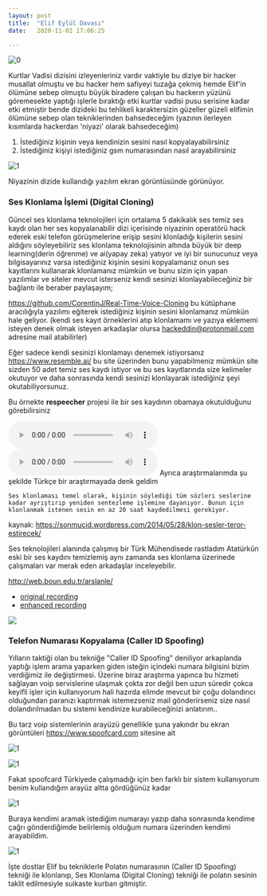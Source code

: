 ```yaml
---
layout: post
title:  "Elif Eylül Davası"
date:   2020-11-02 17:06:25

---
```


![0](https://hackeddin.com/elifin-ölümü/0.jpg)

Kurtlar Vadisi dizisini izleyenleriniz vardır vaktiyle bu diziye bir hacker musallat olmuştu ve bu hacker hem safiyeyi tuzağa çekmiş hemde Elif'in ölümüne sebep olmuştu büyük biradere çalışan bu hackerın yüzünü göremesekte yaptığı işlerle bıraktığı etki kurtlar vadisi pusu serisine kadar etki etmiştir bende dizideki bu tehlikeli karaktersizin güzeller güzeli elifimin ölümüne sebep olan tekniklerinden bahsedeceğim (yazının ilerleyen kısımlarda hackerdan 'niyazi' olarak bahsedeceğim)

1. İstediğiniz kişinin veya kendinizin sesini nasıl kopyalayabilirsiniz 
2. İstediğiniz kişiyi istediğiniz gsm numarasından nasıl arayabilirsiniz

![1](https://hackeddin.com/elifin-ölümü/1.jpeg)

Niyazinin dizide kullandığı yazılım ekran görüntüsünde görünüyor.

### Ses Klonlama İşlemi (Digital Cloning)

Güncel ses klonlama teknolojileri için ortalama 5 dakikalık ses temiz ses kaydı olan her ses kopyalanabilir dizi içerisinde niyazinin operatörü hack ederek eski telefon görüşmelerine erişip sesini klonladığı kişilerin sesini aldığını söyleyebiliriz ses klonlama teknolojisinin altında büyük bir deep learning(derin öğrenme) ve ai(yapay zeka) yatıyor ve iyi bir sunucunuz veya bilgisayarınız varsa istediğiniz kişinin sesini kopyalamanız onun ses kayıtlarını kullanarak klonlamanız mümkün ve bunu sizin için yapan yazılımlar ve siteler mevcut isterseniz kendi sesinizi klonlayabileceğiniz bir bağlantı ile beraber paylaşayım;

https://github.com/CorentinJ/Real-Time-Voice-Cloning bu kütüphane aracılığıyla yazılımı eğiterek istediğiniz kişinin sesini klonlamanız mümkün hale geliyor. (kendi ses kayıt örneklerini atıp klonlamamı ve yazıya eklememi isteyen denek olmak isteyen arkadaşlar olursa hackeddin@protonmail.com adresine mail atabilirler)

Eğer sadece kendi sesinizi klonlamayı denemek istiyorsanız https://www.resemble.ai/ bu site üzerinden bunu yapabilmeniz mümkün site sizden 50 adet temiz ses kaydı istiyor ve bu ses kayıtlarında size kelimeler okutuyor ve daha sonrasında kendi sesinizi klonlayarak istediğiniz şeyi okutabiliyorsunuz.



Bu örnekte **respeecher**  projesi ile bir ses kaydının obamaya okutulduğunu görebilirsiniz

<audio class="audio-player1" controls="" volume="0.1">
        <source src="https://hackeddin.com/elifin-ölümü/ses1.mp3" type="audio/mpeg">
        Your browser does not support the audio element.
      </audio>
<audio class="audio-player1" controls="" volume="0.1">
        <source src="https://hackeddin.com/elifin-ölümü/ses2.mp3" type="audio/mpeg">
        Your browser does not support the audio element.
      </audio>
Ayrıca araştırmalarımda şu şekilde Türkçe bir araştırmayada denk geldim



`Ses klonlaması temel olarak, kişinin söylediği tüm sözleri seslerine  kadar ayrıştırıp yeniden sentezleme işlemine dayanıyor. Bunun için  klonlanmak istenen sesin en az 20 saat kaydedilmesi gerekiyor.`

kaynak: https://sonmucid.wordpress.com/2014/05/28/klon-sesler-teror-estirecek/



Ses teknolojileri alanında çalışmış bir Türk Mühendisede rastladım Atatürkün eski bir ses kaydını temizlemiş aynı zamanda ses klonlama üzerinede çalışmaları var merak eden arkadaşlar inceleyebilir.

http://web.boun.edu.tr/arslanle/

-  [   original recording ](http://hamlin.cc.boun.edu.tr/~arslanle/onorig.wav)
-  [   enhanced recording ](http://hamlin.cc.boun.edu.tr/~arslanle/onenh.wav)  

![](http://hamlin.cc.boun.edu.tr/~arslanle/levar2.jpg)

### Telefon Numarası Kopyalama (Caller ID Spoofing)

Yılların taktiği olan bu tekniğe "Caller ID Spoofing" deniliyor arkaplanda yaptığı işlem arama yaparken giden isteğin içindeki numara bilgisini bizim verdiğimiz ile değiştirmesi. Üzerine biraz araştırma yapınca bu hizmeti sağlayan voip servislerine ulaşmak çokta zor değil ben uzun süredir çokca keyifli işler için kullanıyorum hali hazırda elimde mevcut bir çoğu dolandırıcı olduğundan paranızı kaptırmak istemezseniz mail gönderirseniz size nasıl dolandırılmadan bu sistemi kendinize kurabileceğinizi anlatırım..

Bu tarz voip sistemlerinin arayüzü genellikle şuna yakındır bu ekran görüntüleri  https://www.spoofcard.com sitesine ait

![1](https://hackeddin.com/elifin-ölümü/3.png)

![1](https://hackeddin.com/elifin-ölümü/4.png)

Fakat spoofcard Türkiyede çalışmadığı için ben farklı bir sistem kullanıyorum benim kullandığım arayüz altta gördüğünüz kadar

![1](https://hackeddin.com/elifin-ölümü/5.2.png)

Buraya kendimi aramak istediğim numarayı yazıp daha sonrasında kendime çağrı gönderdiğimde belirlemiş olduğum numara üzerinden kendimi arayabildim.

![1](https://hackeddin.com/elifin-ölümü/2.jpg)





İşte dostlar Elif bu tekniklerle Polatın numarasının (Caller ID Spoofing) tekniği ile klonlanıp, Ses Klonlama (Digital Cloning) tekniği ile polatın sesinin taklit edilmesiyle suikaste kurban gitmiştir. 
